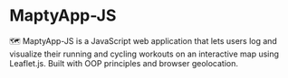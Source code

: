 # MaptyApp-JS
🗺️ MaptyApp-JS is a JavaScript web application that lets users log and visualize their running and cycling workouts on an interactive map using Leaflet.js. Built with OOP principles and browser geolocation.

